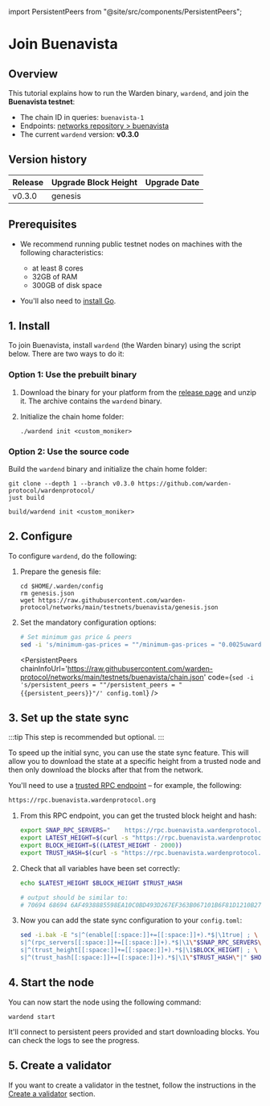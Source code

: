 ﻿---
sidebar_position: 1
---

import PersistentPeers from "@site/src/components/PersistentPeers";

# Join Buenavista

## Overview

This tutorial explains how to run the Warden binary, `wardend`, and join the **Buenavista testnet**:

- The chain ID in queries: `buenavista-1`
- Endpoints: [networks repository > buenavista](https://github.com/warden-protocol/networks/tree/main/testnets/buenavista)
- The current `wardend` version: **v0.3.0**

## Version history

| Release | Upgrade Block Height | Upgrade Date |
| ------- | -------------------- | ------------ |
| v0.3.0  | genesis              |              |

## Prerequisites

- We recommend running public testnet nodes on machines with the following characteristics:
    - at least 8 cores
    - 32GB of RAM
    - 300GB of disk space

- You'll also need to [install Go](https://golang.org/doc/install).

## 1. Install

To join Buenavista, install `wardend` (the Warden binary) using the script below. There are two ways to do it:

### Option 1: Use the prebuilt binary

1. Download the binary for your platform from the [release page](https://github.com/warden-protocol/wardenprotocol/releases/tag/v0.3.0) and unzip it. The archive contains the `wardend` binary.

2. Initialize the chain home folder:

    ```
    ./wardend init <custom_moniker>
    ```

### Option 2: Use the source code

Build the `wardend` binary and initialize the chain home folder:

```
git clone --depth 1 --branch v0.3.0 https://github.com/warden-protocol/wardenprotocol/
just build

build/wardend init <custom_moniker>
```

## 2. Configure

To configure `wardend`, do the following:

1. Prepare the genesis file:

    ```
    cd $HOME/.warden/config
    rm genesis.json
    wget https://raw.githubusercontent.com/warden-protocol/networks/main/testnets/buenavista/genesis.json
    ```

2. Set the mandatory configuration options:
    
    ```bash
    # Set minimum gas price & peers
    sed -i 's/minimum-gas-prices = ""/minimum-gas-prices = "0.0025uward"/' app.toml
    ```

    <PersistentPeers
        chainInfoUrl='https://raw.githubusercontent.com/warden-protocol/networks/main/testnets/buenavista/chain.json'
        code={`sed -i 's/persistent_peers = ""/persistent_peers = "{{persistent_peers}}"/' config.toml`} />

## 3. Set up the state sync

:::tip
This step is recommended but optional.
:::

To speed up the initial sync, you can use the state sync feature. This will allow you to download the state at a specific height from a trusted node and then only download the blocks after that from the network.

You'll need to use a [trusted RPC endpoint](https://github.com/warden-protocol/networks/blob/main/testnets/buenavista/chain.json) – for example, the following:

```cmd
https://rpc.buenavista.wardenprotocol.org
```

1. From this RPC endpoint, you can get the trusted block height and hash:
    
    ```bash
    export SNAP_RPC_SERVERS="    https://rpc.buenavista.wardenprotocol.org:443,https://rpc.buenavista.wardenprotocol.org:443    "
    export LATEST_HEIGHT=$(curl -s "https://rpc.buenavista.wardenprotocol.org/block" | jq -r     .result.block.header.height)
    export BLOCK_HEIGHT=$((LATEST_HEIGHT - 2000))
    export TRUST_HASH=$(curl -s "https://rpc.buenavista.wardenprotocol.org/block?height=$    BLOCK_HEIGHT" | jq -r .result.block_id.hash)
    ```

2. Check that all variables have been set correctly:
    
    ```bash
    echo $LATEST_HEIGHT $BLOCK_HEIGHT $TRUST_HASH
    
    # output should be similar to:
    # 70694 68694 6AF4938885598EA10C0BD493D267EF363B067101B6F81D1210B27EBE0B32FA2A
    ```

3. Now you can add the state sync configuration to your `config.toml`:

    ```bash
    sed -i.bak -E "s|^(enable[[:space:]]+=[[:space:]]+).*$|\1true| ; \
    s|^(rpc_servers[[:space:]]+=[[:space:]]+).*$|\1\"$SNAP_RPC_SERVERS\"| ; \
    s|^(trust_height[[:space:]]+=[[:space:]]+).*$|\1$BLOCK_HEIGHT| ; \
    s|^(trust_hash[[:space:]]+=[[:space:]]+).*$|\1\"$TRUST_HASH\"|" $HOME/.warden/config/config.toml
    ```

## 4. Start the node

You can now start the node using the following command:

```
wardend start
```

It'll connect to persistent peers provided and start downloading blocks. You can check the logs to see the progress.

## 5. Create a validator

If you want to create a validator in the testnet, follow the instructions in the [Create a validator](/operate-a-node/create-a-validator) section.
